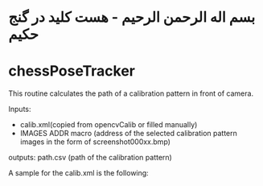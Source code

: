# بسم اله الرحمن الرحیم - هست کلید در گنج حکیم

# chessPoseTracker
This routine calculates the path of a calibration pattern in front of camera.

Inputs: 
* calib.xml(copied from opencvCalib or filled manually)
* IMAGES ADDR macro (address of the selected calibration pattern images in the form of screenshot000xx.bmp)

outputs: path.csv (path of the calibration pattern)

A sample for the calib.xml is the following:

<!-- ox: 298.485405, oy:226.525456, fovX:92.107164, fovY:75.744182 -->
<idealParams resolutionScale="1." width="640" height="480" oxOffset="-21.014595" oyOffset="-12.974544" f="307.960654" desc = "opencv"/>
<staticParams  maxLensIterations="100" maxPixError="0.1" k1="-0.428129" k2="0.158059" t1="0.000245" t2="-0.002286" k3="-0.029194" k4="0.000000" k5="0.000000" k6="0.000000" desc = "opencv"/>


